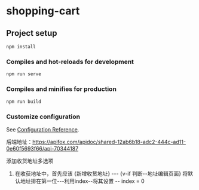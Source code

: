 # shopping-cart

## Project setup
```
npm install
```

### Compiles and hot-reloads for development
```
npm run serve
```

### Compiles and minifies for production
```
npm run build
```

### Customize configuration
See [Configuration Reference](https://cli.vuejs.org/config/).

后端地址：https://apifox.com/apidoc/shared-12ab6b18-adc2-444c-ad11-0e60f5693f66/api-70344187

添加收货地址多选项
1. 在收获地址中，首先应该 
    {新增收货地址} --- {v-if 判断--地址编辑页面}
    将默认地址排在第一位---利用index--将其设置 -- index = 0